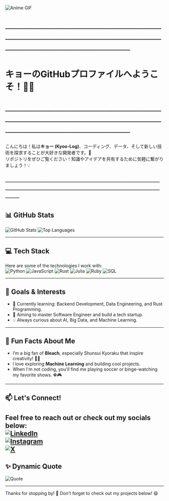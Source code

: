 ![Anime GIF](https://media4.giphy.com/media/v1.Y2lkPTc5MGI3NjExNHhxN3E0Nm0wbDg5azZ2OGRsanpjd3E2YjV5Yzh6aHoweXJzN29qYiZlcD12MV9pbnRlcm5hbF9naWZfYnlfaWQmY3Q9Zw/uLYyeL5TV7QcnRrpKK/giphy.webp)

# ──────────────────────────────────────────────────────────────────────
#                         キョーのGitHubプロファイルへようこそ！🚀✨
# ──────────────────────────────────────────────────────────────────────

こんにちは！私は**キョー (Kyoo-Log)**、コーディング、データ、そして新しい技術を探求することが大好きな開発者です。🌟  
リポジトリをぜひご覧ください！知識やアイデアを共有するために気軽に繋がりましょう！💡

─────────────────────────────────────────────────────────────────────
---

## 📊 GitHub Stats
![GitHub Stats](https://github-readme-stats.vercel.app/api?username=kyoo-log&show_icons=true&theme=tokyonight)
![Top Languages](https://github-readme-stats.vercel.app/api/top-langs/?username=kyoo-log&layout=compact&theme=tokyonight)

---

## 💻 Tech Stack
Here are some of the technologies I work with:  
![Python](https://img.shields.io/badge/Python-3776AB?style=for-the-badge&logo=python&logoColor=white)
![JavaScript](https://img.shields.io/badge/JavaScript-F7DF1E?style=for-the-badge&logo=javascript&logoColor=black)
![Rust](https://img.shields.io/badge/Rust-000000?style=for-the-badge&logo=rust&logoColor=white)
![Julia](https://img.shields.io/badge/Julia-9558B2?style=for-the-badge&logo=julia&logoColor=white)
![Ruby](https://img.shields.io/badge/Ruby-CC342D?style=for-the-badge&logo=ruby&logoColor=white)
![SQL](https://img.shields.io/badge/SQL-003B57?style=for-the-badge&logo=postgresql&logoColor=white)

---

## 🎯 Goals & Interests
- 🌱 Currently learning: Backend Development, Data Engineering, and Rust Programming.
- 🚀 Aiming to master Software Engineer and build a tech startup.
- 💡 Always curious about AI, Big Data, and Machine Learning.

---

## 🌟 Fun Facts About Me
- I’m a big fan of **Bleach**, especially Shunsui Kyoraku that inspire creativity! 🎥✨
- I love exploring **Machine Learning** and building cool projects.
- When I'm not coding, you'll find me playing soccer or binge-watching my favorite shows. ⚽🎮

---

## 📫 Let's Connect!
Feel free to reach out or check out my socials below:  
[![LinkedIn](https://img.shields.io/badge/LinkedIn-0077B5?style=for-the-badge&logo=linkedin&logoColor=white)](https://linkedin.com/in/movahmi)  
[![Instagram](https://img.shields.io/badge/Instagram-E4405F?style=for-the-badge&logo=instagram&logoColor=white)](https://instagram.com/movahmi)  
[![X](https://img.shields.io/badge/X-000000?style=for-the-badge&logo=x&logoColor=white)](https://x.com/kyo91_)
---

## ✨ Dynamic Quote
![Quote](https://quotes-github-readme.vercel.app/api?type=horizontal&theme=radical)

---

Thanks for stopping by! 🌟 Don't forget to check out my projects below! 😄
